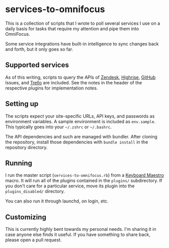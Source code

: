 # services-to-omnifocus

This is a collection of scripts that I wrote to poll several services I use on a daily basis for tasks that require my attention and pipe them into OmniFocus.

Some service integrations have built-in intelligence to sync changes back and forth, but it only goes so far.

## Supported services

As of this writing, scripts to query the APIs of [Zendesk](http://zendesk.com), [Highrise](http://highrisehq.com), [GitHub](http://github.com/) Issues, and [Trello](http://trello.com/) are included. See the notes in the header of the respective plugins for implementation notes.

## Setting up

The scripts expect your site-specific URLs, API keys, and passwords as environment variables. A sample environment is included as `env.sample`. This typically goes into your `~/.zshrc` or `~/.bashrc`.

The API dependencies and such are managed with bundler. After cloning the repository, install those dependencies with `bundle install` in the repository directory.

## Running

I run the master script (`services-to-omnifocus.rb`) from a [Keyboard Maestro](http://keyboardmaestro.com) macro. It will run all of the plugins contained in the `plugins/` subdirectory. If you don't care for a particular service, move its plugin into the `plugins_disabled/` directory.

You can also run it through launchd, on login, etc.

## Customizing

This is currently highly bent towards my personal needs. I'm sharing it in case anyone else finds it useful. If you have something to share back, please open a pull request.

